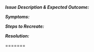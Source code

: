 **_Issue Description & Expected Outcome:_** 

**_Symptoms:_**

**_Steps to Recreate:_** 

**_Resolution:_** 

=======
